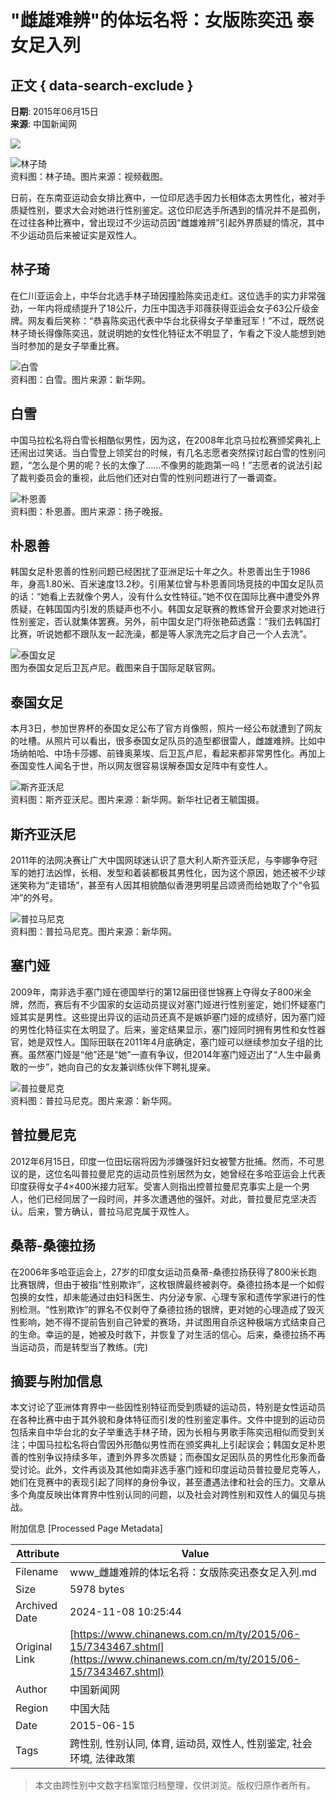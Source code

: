 # "雌雄难辨"的体坛名将：女版陈奕迅 泰女足入列

## 正文 { data-search-exclude }


**日期**: 2015年06月15日  
**来源**: 中国新闻网

![](http://i3.chinanews.com/2014/wap/images/top.png)

![林子琦](http://i3.chinanews.com/ty/2015/06-15/U445P4T8D7343467F107DT20150615092457.jpg)  
资料图：林子琦。图片来源：视频截图。

日前，在东南亚运动会女排比赛中，一位印尼选手因力长相体态太男性化，被对手质疑性别，要求大会对她进行性别鉴定。这位印尼选手所遇到的情况并不是孤例，在过往各种比赛中，曾出现过不少运动员因“雌雄难辨”引起外界质疑的情况，其中不少运动员后来被证实是双性人。

## 林子琦

在仁川亚运会上，中华台北选手林子琦因撞脸陈奕迅走红。这位选手的实力非常强劲，一年内将成绩提升了18公斤，力压中国选手邓薇获得亚运会女子63公斤级金牌。网友看后笑称：“恭喜陈奕迅代表中华台北获得女子举重冠军！”不过，既然说林子琦长得像陈奕迅，就说明她的女性化特征太不明显了，乍看之下没人能想到她当时参加的是女子举重比赛。

![白雪](http://i3.chinanews.com/ty/2015/06-15/U445P4T8D7343638F107DT20150615092108.jpg)  
资料图：白雪。图片来源：新华网。

## 白雪

中国马拉松名将白雪长相酷似男性，因为这，在2008年北京马拉松赛颁奖典礼上还闹出过笑话。当白雪登上领奖台的时候，有几名志愿者突然探讨起白雪的性别问题，“怎么是个男的呢？长的太像了……不像男的能跑第一吗！”志愿者的说法引起了裁判委员会的重视，此后他们还对白雪的性别问题进行了一番调查。

![朴恩善](http://i3.chinanews.com/ty/2015/06-15/U445P4T8D7343639F107DT20150615092052.bmp)  
资料图：朴恩善。图片来源：扬子晚报。

## 朴恩善

韩国女足朴恩善的性别问题已经困扰了亚洲足坛十年之久。朴恩善出生于1986年，身高1.80米、百米速度13.2秒。引用某位曾与朴恩善同场竞技的中国女足队员的话：“她看上去就像个男人，没有什么女性特征。”她不仅在国际比赛中遭受外界质疑，在韩国国内引发的质疑声也不小。韩国女足联赛的教练曾开会要求对她进行性别鉴定，否认就集体罢赛。另外，前中国女足门将张艳茹透露：“我们去韩国打比赛，听说她都不跟队友一起洗澡，都是等人家洗完之后才自己一个人去洗”。

![泰国女足](http://i3.chinanews.com/ty/2015/06-15/U445P4T8D7343640F107DT20150615092001.jpg)  
图为泰国女足后卫瓦卢尼。截图来自于国际足联官网。

## 泰国女足

本月3日，参加世界杯的泰国女足公布了官方肖像照，照片一经公布就遭到了网友的吐槽。从照片可以看出，很多泰国女足队员的造型都很雷人，雌雄难辨。比如中场纳帕哈、中场卡莎娜、前锋奥莱埃、后卫瓦卢尼，看起来都非常男性化。再加上泰国变性人闻名于世，所以网友很容易误解泰国女足阵中有变性人。

![斯齐亚沃尼](http://i3.chinanews.com/ty/2015/06-15/U445P4T8D7343641F107DT20150615091943.jpg)  
资料图：斯齐亚沃尼。图片来源：新华网。新华社记者王毓国摄。

## 斯齐亚沃尼

2011年的法网决赛让广大中国网球迷认识了意大利人斯齐亚沃尼，与李娜争夺冠军的她打法凶悍，长相、发型和着装都极其男性化，因为这个原因，她还被不少球迷笑称为“走错场”，甚至有人因其相貌酷似香港男明星吕颂贤而给她取了个“令狐冲”的外号。

![普拉马尼克](http://i3.chinanews.com/ty/2015/06-15/U445P4T8D7343642F107DT20150615091916.jpg)  
资料图：普拉马尼克。图片来源：新华网。

## 塞门娅

2009年，南非选手塞门娅在德国举行的第12届田径世锦赛上夺得女子800米金牌，然而，赛后有不少国家的女运动员提议对塞门娅进行性别鉴定，她们怀疑塞门娅其实是男性。这些提出异议的运动员还真不是嫉妒塞门娅的成绩好，因为塞门娅的男性化特征实在太明显了。后来，鉴定结果显示，塞门娅同时拥有男性和女性器官，她是双性人。国际田联在2011年4月底确定，塞门娅可以继续参加女子组的比赛。虽然塞门娅是“他”还是“她”一直有争议，但2014年塞门娅迈出了“人生中最勇敢的一步”，她向自己的女友兼训练伙伴下聘礼提亲。

![普拉曼尼克](http://i3.chinanews.com/ty/2015/06-15/U445P4T8D7343643F107DT20150615091858.jpg)  
资料图：普拉马尼克。图片来源：新华网。

## 普拉曼尼克

2012年6月15日，印度一位田坛宿将因为涉嫌强奸妇女被警方批捕。然而，不可思议的是，这位名叫普拉曼尼克的运动员性别居然为女，她曾经在多哈亚运会上代表印度获得女子4×400米接力冠军。受害人则指出控普拉曼尼克事实上是一个男人，他们已经同居了一段时间，并多次遭遇他的强奸。对此，普拉曼尼克坚决否认。后来，警方确认，普拉马尼克属于双性人。

## 桑蒂-桑德拉扬

在2006年多哈亚运会上，27岁的印度女运动员桑蒂-桑德拉扬获得了800米长跑比赛银牌，但由于被指“性别欺诈”，这枚银牌最终被剥夺。桑德拉扬本是一个如假包换的女性，却未能通过由妇科医生、内分泌专家、心理专家和遗传学家进行的性别检测。“性别欺诈”的罪名不仅剥夺了桑德拉扬的银牌，更对她的心理造成了毁灭性影响，她不得不提前告别自己钟爱的赛场，并试图用自杀这种极端方式结束自己的生命。幸运的是，她被及时救下，并恢复了对生活的信心。后来，桑德拉扬不再当运动员，而是转型当了教练。(完)

## 摘要与附加信息

<!-- tcd_abstract -->
本文讨论了亚洲体育界中一些因性别特征而受到质疑的运动员，特别是女性运动员在各种比赛中由于其外貌和身体特征而引发的性别鉴定事件。文件中提到的运动员包括来自中华台北的女子举重选手林子琦，因为长相与男歌手陈奕迅相似而受到关注；中国马拉松名将白雪因外形酷似男性而在颁奖典礼上引起误会；韩国女足朴恩善的性别争议持续多年，遭到外界多次质疑；而泰国女足因队员的男性化形象而备受讨论。此外，文件再谈及其他如南非选手塞门娅和印度运动员普拉曼尼克等人，她们在竞赛中的表现引起了同样的身份争议，甚至遭遇法律和社会的压力。文章从多个角度反映出体育界中性别认同的问题，以及社会对跨性别和双性人的偏见与挑战。
<!-- tcd_abstract_end -->

附加信息 [Processed Page Metadata]

| Attribute       | Value                                  |
|-----------------|----------------------------------------|
| Filename        | www_雌雄难辨的体坛名将：女版陈奕迅泰女足入列.md                             |
| Size            | 5978 bytes                           |
| Archived Date   | 2024-11-08 10:25:44                             |
| Original Link   | [https://www.chinanews.com.cn/m/ty/2015/06-15/7343467.shtml](https://www.chinanews.com.cn/m/ty/2015/06-15/7343467.shtml)                       |
| Author          | 中国新闻网                               |
| Region          | 中国大陆                               |
| Date            | 2015-06-15                                 |
| Tags            | 跨性别, 性别认同, 体育, 运动员, 双性人, 性别鉴定, 社会环境, 法律政策                                 |
>
> 本文由跨性别中文数字档案馆归档整理，仅供浏览。版权归原作者所有。
>